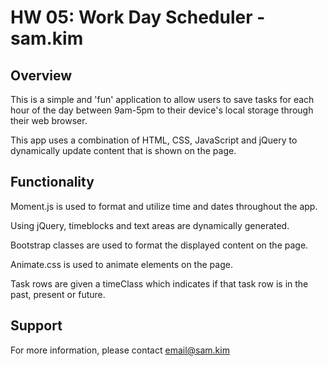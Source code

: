# HW 05: Work Day Scheduler - sam.kim

## Overview

This is a simple and 'fun' application to allow users to save tasks for each hour of the day between 9am-5pm to their device's local storage through their web browser.

This app uses a combination of HTML, CSS, JavaScript and jQuery to dynamically update content that is shown on the page.

## Functionality

Moment.js is used to format and utilize time and dates throughout the app.

Using jQuery, timeblocks and text areas are dynamically generated.

Bootstrap classes are used to format the displayed content on the page.

Animate.css is used to animate elements on the page.

Task rows are given a timeClass which indicates if that task row is in the past, present or future.


## Support

For more information, please contact email@sam.kim
